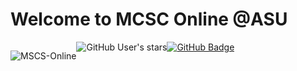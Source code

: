 # Welcome to MCSC Online @ASU

<div style="display: flex;">
<p align="left"> 
  <img src="https://komarev.com/ghpvc/?username=MSCS-Online&label=Profile%20views&color=0e75b6&style=flat" alt="MSCS-Online" /> 
</p><img src="https://img.shields.io/github/stars/MSCS-Online?style=social" alt="GitHub User's stars">
  <a href="https://github.com/MSCS-Online?tab=followers"><img src="https://img.shields.io/github/followers/MSCS-Online?label=Followers&style=social" alt="GitHub Badge"></a>
</div><br>
